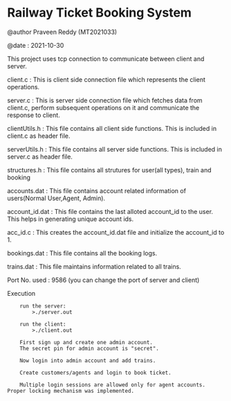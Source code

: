 # Railway Ticket Booking System

@author Praveen Reddy (MT2021033) 

@date : 2021-10-30


This project uses tcp connection to communicate between client and server.

client.c        : This is client side connection file which represents the client operations.

server.c        : This is server side connection file which fetches data from client.c, perform subsequent operations on it 
                  and communicate the response to client.

clientUtils.h   : This file contains all client side functions. This is included in client.c as header file.

serverUtils.h   : This file contains all server side functions. This is included in server.c as header file.

structures.h    : This file contains all strutures for user(all types), train and booking

accounts.dat    : This file contains account related information of users(Normal User,Agent, Admin).

account_id.dat  : This file contains the last alloted account_id to the user. This helps in generating unique account ids.

acc_id.c        : This creates the account_id.dat file and initialize the account_id to 1.

bookings.dat    : This file contains all the booking logs.

trains.dat      : This file maintains information related to all trains.

Port No. used   : 9586 (you can change the port of server and client)


Execution


        run the server:
            >./server.out

        run the client:
            >./client.out

        First sign up and create one admin account. 
        The secret pin for admin account is "secret".

        Now login into admin account and add trains.

        Create customers/agents and login to book ticket.

        Multiple login sessions are allowed only for agent accounts. Proper locking mechanism was implemented.


